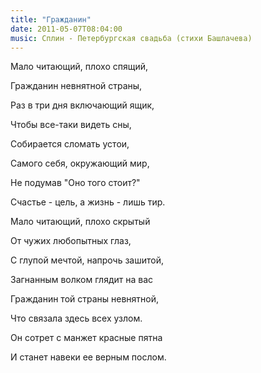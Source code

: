```yaml
---
title: "Гражданин"
date: 2011-05-07T08:04:00
music: Сплин - Петербургская свадьба (стихи Башлачева)
---
```


Мало читающий, плохо спящий,

Гражданин невнятной страны,

Раз в три дня включающий ящик,

Чтобы все-таки видеть сны,

Собирается сломать устои,

Самого себя, окружающий мир,

Не подумав "Оно того стоит?"

Счастье - цель, а жизнь - лишь тир.



Мало читающий, плохо скрытый

От чужих любопытных глаз,

С глупой мечтой, напрочь зашитой,

Загнанным волком глядит на вас

Гражданин той страны невнятной,

Что связала здесь всех узлом.

Он сотрет с манжет красные пятна

И станет навеки ее верным послом.
